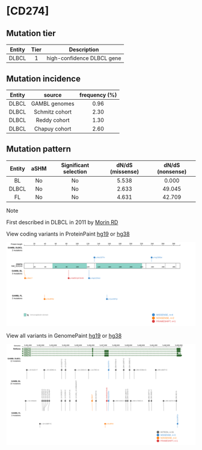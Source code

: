 # [CD274]

## Mutation tier

|Entity|Tier|Description               |
|:------:|:----:|--------------------------|
|DLBCL |1   |high-confidence DLBCL gene|
## Mutation incidence

|Entity|source        |frequency (%)|
|:------:|:--------------:|:-------------:|
|DLBCL |GAMBL genomes |0.96         |
|DLBCL |Schmitz cohort|2.30         |
|DLBCL |Reddy cohort  |1.30         |
|DLBCL |Chapuy cohort |2.60         |

## Mutation pattern

|Entity|aSHM|Significant selection|dN/dS (missense)|dN/dS (nonsense)|
|:------:|:----:|:---------------------:|:----------------:|:----------------:|
|BL    |No  |No                   |5.538           | 0.000          |
|DLBCL |No  |No                   |2.633           |49.045          |
|FL    |No  |No                   |4.631           |42.709          |


> [!NOTE]
> First described in DLBCL in 2011 by [Morin RD](https://pubmed.ncbi.nlm.nih.gov/21796119)


View coding variants in ProteinPaint [hg19](https://www.bcgsc.ca/downloads/morinlab/GAMBL/test/genes/CD274_protein.html)  or [hg38](https://www.bcgsc.ca/downloads/morinlab/GAMBL/test/genes/CD274_protein_hg38.html)

![image](images/proteinpaint/CD274_NM_014143.svg)

View all variants in GenomePaint [hg19](https://www.bcgsc.ca/downloads/morinlab/GAMBL/test/genes/CD274.html)  or [hg38](https://www.bcgsc.ca/downloads/morinlab/GAMBL/test/genes/CD274_hg38.html)

![image](images/proteinpaint/CD274.svg)
